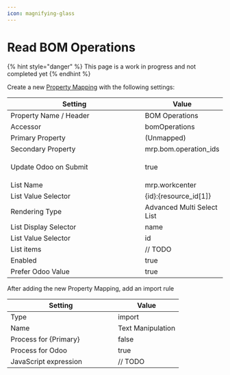 ```yaml
---
icon: magnifying-glass
---
```


# Read BOM Operations

{% hint style="danger" %}
This page is a work in progress and not completed yet
{% endhint %}

Create a new [Property Mapping](../../../../fundamentals/property-mappings/) with the following settings:

<table><thead><tr><th width="301">Setting</th><th>Value</th></tr></thead><tbody><tr><td>Property Name / Header</td><td>BOM Operations</td></tr><tr><td>Accessor</td><td>bomOperations</td></tr><tr><td>Primary Property</td><td>(Unmapped)</td></tr><tr><td>Secondary Property</td><td>mrp.bom.operation_ids</td></tr><tr><td>Update Odoo on Submit</td><td><p>true</p><p></p></td></tr><tr><td>List Name</td><td>mrp.workcenter</td></tr><tr><td>List Value Selector</td><td>{id}:{resource_id[1]}</td></tr><tr><td>Rendering Type</td><td>Advanced Multi Select List</td></tr><tr><td>List Display Selector</td><td>name</td></tr><tr><td>List Value Selector</td><td>id</td></tr><tr><td>List items</td><td> // TODO</td></tr><tr><td>Enabled</td><td>true</td></tr><tr><td>Prefer Odoo Value</td><td>true</td></tr></tbody></table>

After adding the new Property Mapping, add an import rule

<table><thead><tr><th width="235">Setting</th><th>Value</th></tr></thead><tbody><tr><td>Type</td><td>import</td></tr><tr><td>Name</td><td>Text Manipulation</td></tr><tr><td>Process for {Primary}</td><td>false</td></tr><tr><td>Process for Odoo</td><td>true</td></tr><tr><td>JavaScript expression</td><td>// TODO</td></tr></tbody></table>
